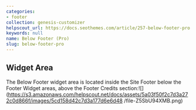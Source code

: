 ```yaml
---
categories:
- footer
collection: genesis-customizer
helpscout_url: https://docs.seothemes.com/article/257-below-footer-pro
keywords: null
name: Below Footer (Pro)
slug: below-footer-pro
---
```

## Widget Area

The Below Footer widget area is located inside the Site Footer below the
Footer Widget areas, above the Footer Credits
section:![](https://s3.amazonaws.com/helpscout.net/docs/assets/5a03f50f2c7d3a272c0d866f/images/5cd158d42c7d3a177d6e6d48
/file-Z5SbU94XMB.png)


